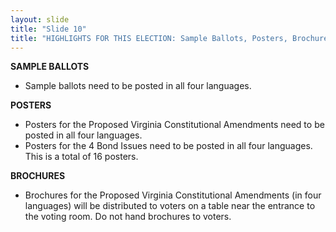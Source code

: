 ```yaml
---
layout: slide
title: "Slide 10"
title: "HIGHLIGHTS FOR THIS ELECTION: Sample Ballots, Posters, Brochures"
---
```


**SAMPLE BALLOTS**

- Sample ballots need to be posted in all four languages.

**POSTERS**

- Posters for the Proposed Virginia Constitutional Amendments need to be posted in all four languages.
- Posters for the 4 Bond Issues need to be posted in all four languages. This is a total of 16 posters.

**BROCHURES**

- Brochures for the Proposed Virginia Constitutional Amendments (in four languages) will be distributed to voters on a table near the entrance to the voting room. Do not hand brochures to voters.
